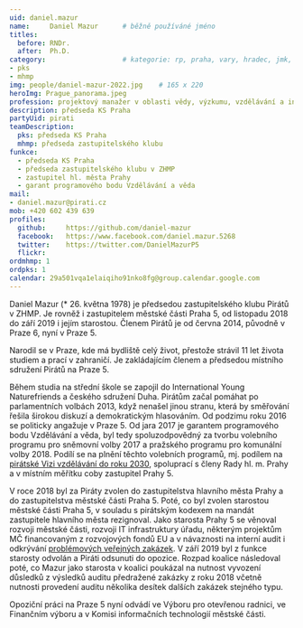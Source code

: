 ```yaml
---
uid: daniel.mazur
name:     Daniel Mazur  	# běžně používáné jméno
titles:
  before: RNDr. 
  after:  Ph.D.
category:                 	# kategorie: rp, praha, vary, hradec, jmk, senat
- pks
- mhmp
img: people/daniel-mazur-2022.jpg    # 165 x 220
heroImg: Prague_panorama.jpeg
profession: projektový manažer v oblasti vědy, výzkumu, vzdělávání a inovací
description: předseda KS Praha
partyUid: pirati
teamDescription:
  pks: předseda KS Praha
  mhmp: předseda zastupitelského klubu
funkce:
  - předseda KS Praha
  - předseda zastupitelského klubu v ZHMP
  - zastupitel hl. města Prahy
  - garant programového bodu Vzdělávání a věda
mail:
- daniel.mazur@pirati.cz
mob: +420 602 439 639
profiles:
  github:     https://github.com/daniel-mazur
  facebook:   https://www.facebook.com/daniel.mazur.5268
  twitter:    https://twitter.com/DanielMazurP5
  flickr:
ordmhmp: 1
ordpks: 1
calendar: 29a501vqa1elaiqiho91nko8fg@group.calendar.google.com
---
```


Daniel Mazur (* 26. května 1978) je předsedou zastupitelského klubu Pirátů v ZHMP. Je rovněž i zastupitelem městské části Praha 5, od listopadu 2018 do září 2019 i jejím starostou. Členem Pirátů je od června 2014, původně v Praze 6, nyní v Praze 5. 

Narodil se v Praze, kde má bydliště celý život, přestože strávil 11 let života studiem a prací v zahraničí. Je zakládajícím členem a předsedou místního sdružení Pirátů na Praze 5.

Během studia na střední škole se zapojil do International Young Naturefriends a českého sdružení Duha. Pirátům začal pomáhat po parlamentních volbách 2013, když nenašel jinou stranu, která by směřování řešila širokou diskuzí a demokratickým hlasováním. Od podzimu roku 2016 se politicky angažuje v Praze 5. Od jara 2017 je garantem programového bodu Vzdělávání a věda, byl tedy spoluzodpovědný za tvorbu volebního programu pro sněmovní volby 2017 a pražského programu pro komunální volby 2018. Podílí se na plnění těchto volebních programů, mj. podílem na [pirátské Vizi vzdělávání do roku 2030](https://vzdelavani2030.cz/), spoluprací s členy Rady hl. m. Prahy a v místním měřítku coby zastupitel Prahy 5.

V roce 2018 byl za Piráty zvolen do zastupitelstva hlavního města Prahy a do zastupitelstva městské části Praha 5. Poté, co byl zvolen starostou městské části Praha 5, v souladu s pirátským kodexem na mandát zastupitele hlavního města rezignoval. Jako starosta Prahy 5 se věnoval rozvoji městské části, rozvoji IT infrastruktury úřadu, některým projektům MČ financovaným z rozvojových fondů EU a v návaznosti na interní audit i odkrývání [problémových veřejných zakázek](https://praha.pirati.cz/mazur-odvolani.html). V září 2019 byl z funkce starosty odvolán a Piráti odsunuti do opozice. Rozpad koalice následoval poté, co Mazur jako starosta v koalici poukázal na nutnost vyvození důsledků z výsledků auditu předražené zakázky z roku 2018 včetně nutnosti provedení auditu několika desítek dalších zakázek stejného typu. 

Opoziční práci na Praze 5 nyní odvádí ve Výboru pro otevřenou radnici, ve Finančním výboru a v Komisi informačních technologií městské části.
